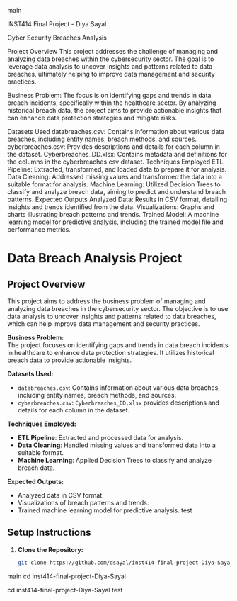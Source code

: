 main

INST414 Final Project - Diya Sayal

Cyber Security Breaches Analysis

Project Overview
This project addresses the challenge of managing and analyzing data breaches within the cybersecurity sector. The goal is to leverage data analysis to uncover insights and patterns related to data breaches, ultimately helping to improve data management and security practices.

Business Problem:
The focus is on identifying gaps and trends in data breach incidents, specifically within the healthcare sector. By analyzing historical breach data, the project aims to provide actionable insights that can enhance data protection strategies and mitigate risks.

Datasets Used
databreaches.csv: Contains information about various data breaches, including entity names, breach methods, and sources.
cyberbreaches.csv: Provides descriptions and details for each column in the dataset.
Cyberbreaches_DD.xlsx: Contains metadata and definitions for the columns in the cyberbreaches.csv dataset.
Techniques Employed
ETL Pipeline: Extracted, transformed, and loaded data to prepare it for analysis.
Data Cleaning: Addressed missing values and transformed the data into a suitable format for analysis.
Machine Learning: Utilized Decision Trees to classify and analyze breach data, aiming to predict and understand breach patterns.
Expected Outputs
Analyzed Data: Results in CSV format, detailing insights and trends identified from the data.
Visualizations: Graphs and charts illustrating breach patterns and trends.
Trained Model: A machine learning model for predictive analysis, including the trained model file and performance metrics.

# Data Breach Analysis Project

## Project Overview

This project aims to address the business problem of managing and analyzing data breaches in the cybersecurity sector. The objective is to use data analysis to uncover insights and patterns related to data breaches, which can help improve data management and security practices.

**Business Problem:**  
The project focuses on identifying gaps and trends in data breach incidents in healthcare to enhance data protection strategies. It utilizes historical breach data to provide actionable insights.

**Datasets Used:**
- `databreaches.csv`: Contains information about various data breaches, including entity names, breach methods, and sources.
- `cyberbreaches.csv`: `Cyberbreaches_DD.xlsx` provides descriptions and details for each column in the dataset.

**Techniques Employed:**
- **ETL Pipeline**: Extracted and processed data for analysis.
- **Data Cleaning**: Handled missing values and transformed data into a suitable format.
- **Machine Learning**: Applied Decision Trees to classify and analyze breach data.

**Expected Outputs:**
- Analyzed data in CSV format.
- Visualizations of breach patterns and trends.
- Trained machine learning model for predictive analysis.
test

## Setup Instructions

1. **Clone the Repository:**
   ```bash
   git clone https://github.com/dsayal/inst414-final-project-Diya-Sayal.git
main
   cd inst414-final-project-Diya-Sayal

   cd inst414-final-project-Diya-Sayal
test
